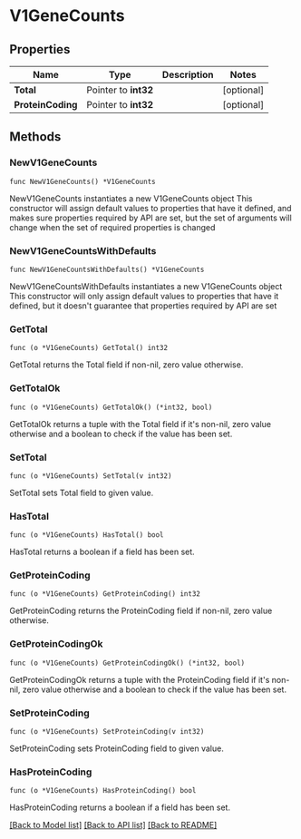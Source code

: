 # V1GeneCounts

## Properties

Name | Type | Description | Notes
------------ | ------------- | ------------- | -------------
**Total** | Pointer to **int32** |  | [optional] 
**ProteinCoding** | Pointer to **int32** |  | [optional] 

## Methods

### NewV1GeneCounts

`func NewV1GeneCounts() *V1GeneCounts`

NewV1GeneCounts instantiates a new V1GeneCounts object
This constructor will assign default values to properties that have it defined,
and makes sure properties required by API are set, but the set of arguments
will change when the set of required properties is changed

### NewV1GeneCountsWithDefaults

`func NewV1GeneCountsWithDefaults() *V1GeneCounts`

NewV1GeneCountsWithDefaults instantiates a new V1GeneCounts object
This constructor will only assign default values to properties that have it defined,
but it doesn't guarantee that properties required by API are set

### GetTotal

`func (o *V1GeneCounts) GetTotal() int32`

GetTotal returns the Total field if non-nil, zero value otherwise.

### GetTotalOk

`func (o *V1GeneCounts) GetTotalOk() (*int32, bool)`

GetTotalOk returns a tuple with the Total field if it's non-nil, zero value otherwise
and a boolean to check if the value has been set.

### SetTotal

`func (o *V1GeneCounts) SetTotal(v int32)`

SetTotal sets Total field to given value.

### HasTotal

`func (o *V1GeneCounts) HasTotal() bool`

HasTotal returns a boolean if a field has been set.

### GetProteinCoding

`func (o *V1GeneCounts) GetProteinCoding() int32`

GetProteinCoding returns the ProteinCoding field if non-nil, zero value otherwise.

### GetProteinCodingOk

`func (o *V1GeneCounts) GetProteinCodingOk() (*int32, bool)`

GetProteinCodingOk returns a tuple with the ProteinCoding field if it's non-nil, zero value otherwise
and a boolean to check if the value has been set.

### SetProteinCoding

`func (o *V1GeneCounts) SetProteinCoding(v int32)`

SetProteinCoding sets ProteinCoding field to given value.

### HasProteinCoding

`func (o *V1GeneCounts) HasProteinCoding() bool`

HasProteinCoding returns a boolean if a field has been set.


[[Back to Model list]](../README.md#documentation-for-models) [[Back to API list]](../README.md#documentation-for-api-endpoints) [[Back to README]](../README.md)


